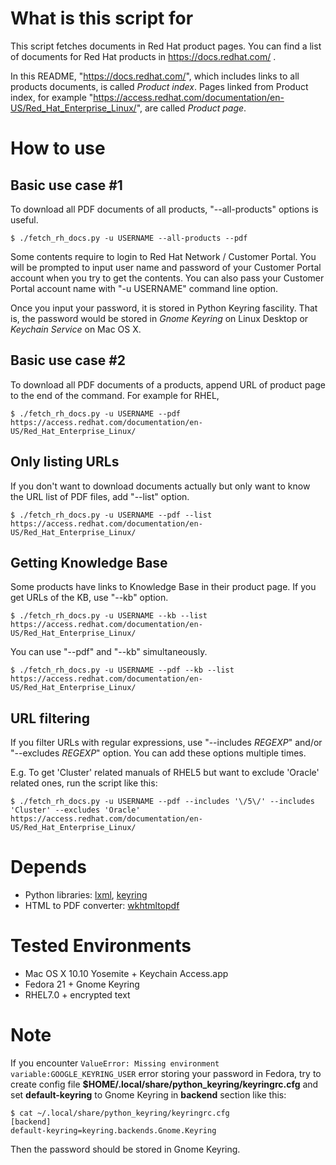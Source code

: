 # What is this script for
This script fetches documents in Red Hat product pages.
You can find a list of documents for Red Hat products in https://docs.redhat.com/
.

In this README, "https://docs.redhat.com/", which includes links to all products documents, is called *Product index*.
Pages linked from Product index, for example "https://access.redhat.com/documentation/en-US/Red_Hat_Enterprise_Linux/", are called *Product page*.

<!-- #_ -->

# How to use

## Basic use case #1
To download all PDF documents of all products, "--all-products" options is useful.

```
$ ./fetch_rh_docs.py -u USERNAME --all-products --pdf
```

Some contents require to login to Red Hat Network / Customer Portal.
You will be prompted to input user name and password of your Customer Portal account when you try to get the contents.
You can also pass your Customer Portal account name with "-u USERNAME" command line option.

Once you input your password, it is stored in Python Keyring fascility.
That is, the password would be stored in *Gnome Keyring* on Linux Desktop or *Keychain Service* on Mac OS X.

## Basic use case #2
To download all PDF documents of a products, append URL of product page to the end of the command.
For example for RHEL,

```
$ ./fetch_rh_docs.py -u USERNAME --pdf https://access.redhat.com/documentation/en-US/Red_Hat_Enterprise_Linux/
```

## Only listing URLs
If you don't want to download documents actually but only want to know the URL list of PDF files, add "--list" option.

```
$ ./fetch_rh_docs.py -u USERNAME --pdf --list https://access.redhat.com/documentation/en-US/Red_Hat_Enterprise_Linux/
```

## Getting Knowledge Base
Some products have links to Knowledge Base in their product page. If you get URLs of the KB, use "--kb" option.

```
$ ./fetch_rh_docs.py -u USERNAME --kb --list https://access.redhat.com/documentation/en-US/Red_Hat_Enterprise_Linux/
```

You can use "--pdf" and "--kb" simultaneously.

```
$ ./fetch_rh_docs.py -u USERNAME --pdf --kb --list https://access.redhat.com/documentation/en-US/Red_Hat_Enterprise_Linux/
```

## URL filtering
If you filter URLs with regular expressions, use "--includes *REGEXP*" and/or "--excludes *REGEXP*" option. You can add these options multiple times.

E.g. To get 'Cluster' related manuals of RHEL5 but want to exclude 'Oracle' related ones, run the script like this:

```
$ ./fetch_rh_docs.py -u USERNAME --pdf --includes '\/5\/' --includes 'Cluster' --excludes 'Oracle' https://access.redhat.com/documentation/en-US/Red_Hat_Enterprise_Linux/
```

# Depends
* Python libraries: [lxml](http://lxml.de/), [keyring](https://pypi.python.org/pypi/keyring)
* HTML to PDF converter: [wkhtmltopdf](http://wkhtmltopdf.org)

# Tested Environments
* Mac OS X 10.10 Yosemite + Keychain Access.app
* Fedora 21 + Gnome Keyring
* RHEL7.0 + encrypted text

# Note
If you encounter `ValueError: Missing environment variable:GOOGLE_KEYRING_USER` error storing your password in Fedora,
try to create config file **$HOME/.local/share/python_keyring/keyringrc.cfg** and set **default-keyring** to Gnome Keyring in **backend** section like this:

```
$ cat ~/.local/share/python_keyring/keyringrc.cfg
[backend]
default-keyring=keyring.backends.Gnome.Keyring
```

Then the password should be stored in Gnome Keyring.
